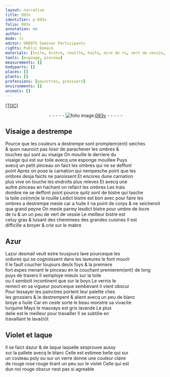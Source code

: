 ```yaml
---
layout: narrative
title: 093v
identifier: p-093v
folio: 093v
annotation: no
author:
mode: tc
editor: GR8975 Seminar Participants
rights: Public Domain
materials: [toile, bistre, rouille, huile, ocre de ru, vert de vessie, mabre, Azur, azur desmail, boys, laque, azur, verre]
tools: [esponge, pinceau]
measurements: []
bodyparts: []
places: []
plants: []
professions: [painctres, grossiers]
environments: []
animals: []
---
```


<p><a href="{{ site.baseurl }}/diplomatic/">[TOC]</a></p><div class="folio" align="center">- - - - - <a href="http://gallica.bnf.fr/ark:/12148/btv1b10500001g/f192.image" target="_blank"><img src="https://cu-mkp.github.io/2017-workshop-edition/assets/photo-icon.png" alt="folio image: " style="display:inline-block; margin-bottom:-3px;"/>093v</a> - - - - - </div>  
  

## Visaige a destrempe

 
Pource que les couleurs a destrempe sont promptem{ent} seiches<br/> & quon nauroict pas loisir de parachever les ombres &<br/> touches qui sont au visaige On mouille le derriere du<br/> visaige qui est sur <span class="m">toile</span> avecq une <span class="tl">esponge</span> mouillee Puys<br/> avecq un petit <span class="tl">pinceau</span> on faict les ombres qui ne se deffont<br/> point Apres on pose la carnation qui nempesche point que les<br/> ombres desja faicts ne paroissent Et encores dune carnation<br/> plus vive on touche les endroits plus releves Et avecq une<br/> aultre <span class="tl">pinceau</span> en hachant on <span class="add">re</span>faict les ombres Les trais<br/> dombre ne se deffont point pource quilz sont de <span class="m">bistre</span> qui tasche<br/> la <span class="m">toile</span> co{mm}e la <span class="m">rouille</span> Ledict <span class="m">bistre</span> est bon <span class="del">avec</span> pour faire les<br/> ombres a destrempe <span class="del">mesle</span> car a <span class="m">huile</span> il na point de corps & ne seicheroit<br/> qua grand peyne On mesle parmy lesdict <span class="m">bistre</span> pour umbre de l<span class="m">ocre<br/> de ru</span> & un un peu de <span class="m">vert de vessie</span> Le meilleur <span class="m">bistre</span> est<br/> celuy gras & luisant des cheminees des grandes cuisines Il est<br/> difficille a broyer & crie sur le <span class="m">mabre</span>
 
 
  

## <span class="m">Azur</span>

 
L<span class="m">azur desmail</span> veult estre tousjours lave pourceque les<br/> ordures qui se cognoissent dans les laveures le font mourir<br/> Il le fault coucher toujours deulx foys & la premiere<br/> fort espes menant le pinceau en le couchant premierem{ent} de long<br/> puys de travers  Il semploye mieulx sur la <span class="m">toile</span><br/> ou il semboit incontinent que sur le <span class="m">boys</span> Le vernis le<br/> remect en sa vigueur pourceque sembevant il vient obscur<br/> Pour lessayer les <span class="pro">painctres</span> portent leur palette ches<br/> les <span class="pro">grossiers</span> & le destrempent & alient avecq un peu de blanc<br/> broye a <span class="m">huile</span> Car en ceste sorte le beau monstre sa vivacite<br/> turquine Mays le mauvays est gris lavande Le plus<br/> delie est le meilleur pour travailler Il se subtilie en<br/> <span class="del">travaillant</span> le lava{n}t
 
 
  

## Violet et <span class="m">laque</span>

 
Il se faict d<span class="m">azur</span> & de <span class="m">laque</span> laquelle sesprouve aussy<br/> sur la pallete avecq le blanc Celle est estimee belle qui sur<br/> un costeau poly ou sur un <span class="m">verre</span> donne une couleur claire<br/> de <span class="del">rouge</span> rose rouge tirant un peu sur le violet Celle qui est<br/> dun <span class="del">noi</span> rouge obscur nest pas si agreable
 
